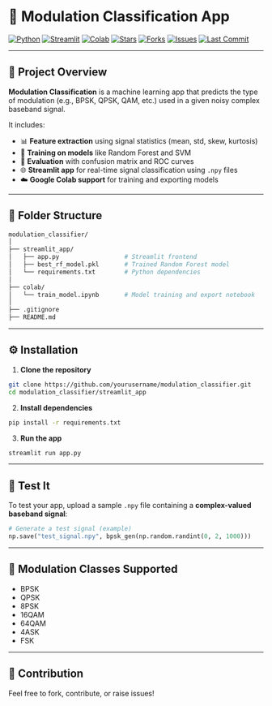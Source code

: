 # 📡 Modulation Classification App

[![Python](https://img.shields.io/badge/Python-3.10-blue?logo=python)](https://www.python.org/)
[![Streamlit](https://img.shields.io/badge/Streamlit-App-red?logo=streamlit)](https://streamlit.io/)
[![Colab](https://img.shields.io/badge/Open%20in-Google%20Colab-orange?logo=googlecolab)](https://colab.research.google.com/)
[![Stars](https://img.shields.io/github/stars/mayurjalan/modulation-classifier?style=social)](https://github.com/mayurjalan/modulation-classifier/stargazers)
[![Forks](https://img.shields.io/github/forks/mayurjalan/modulation-classifier?style=social)](https://github.com/mayurjalan/modulation-classifier/network/members)
[![Issues](https://img.shields.io/github/issues/mayurjalan/modulation-classifier?color=blue)](https://github.com/mayurjalan/modulation-classifier/issues)
[![Last Commit](https://img.shields.io/github/last-commit/mayurjalan/modulation-classifier)](https://github.com/mayurjalan/modulation-classifier/commits/main)


---

## 🚀 Project Overview

**Modulation Classification** is a machine learning app that predicts the type of modulation (e.g., BPSK, QPSK, QAM, etc.) used in a given noisy complex baseband signal.

It includes:
- 📊 **Feature extraction** using signal statistics (mean, std, skew, kurtosis)
- 🤖 **Training on models** like Random Forest and SVM
- 🎯 **Evaluation** with confusion matrix and ROC curves
- 🌐 **Streamlit app** for real-time signal classification using `.npy` files
- ☁️ **Google Colab support** for training and exporting models

---

## 📁 Folder Structure

```bash
modulation_classifier/
│
├── streamlit_app/
│   ├── app.py                  # Streamlit frontend
│   ├── best_rf_model.pkl       # Trained Random Forest model
│   └── requirements.txt        # Python dependencies
│
├── colab/
│   └── train_model.ipynb       # Model training and export notebook
│
├── .gitignore
├── README.md
```

---


## ⚙️ Installation

1. **Clone the repository**

```bash
git clone https://github.com/yourusername/modulation_classifier.git
cd modulation_classifier/streamlit_app
```

2. **Install dependencies**

```bash
pip install -r requirements.txt
```

3. **Run the app**

```bash
streamlit run app.py
```

---

## 🧪 Test It

To test your app, upload a sample `.npy` file containing a **complex-valued baseband signal**:
```python
# Generate a test signal (example)
np.save("test_signal.npy", bpsk_gen(np.random.randint(0, 2, 1000)))
```

---

## 🧠 Modulation Classes Supported

- BPSK
- QPSK
- 8PSK
- 16QAM
- 64QAM
- 4ASK
- FSK

---

## 🤝 Contribution

Feel free to fork, contribute, or raise issues!
